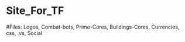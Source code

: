 # Site_For_TF
#Files: Logos, Combat-bots, Prime-Cores, Buildings-Cores, Currencies, css, .vs, Social

